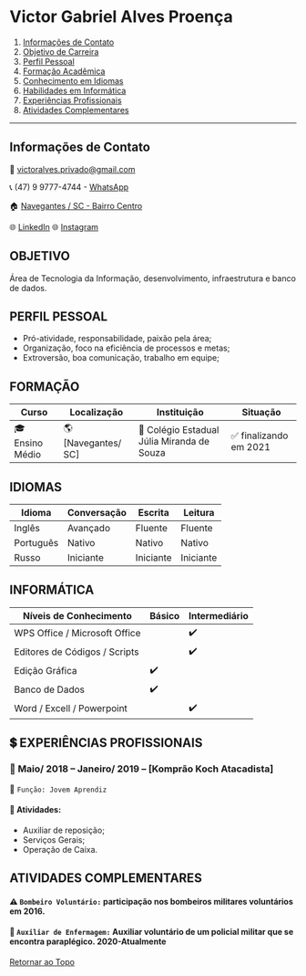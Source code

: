 # Victor Gabriel Alves Proença
1. [Informações de Contato](https://github.com/KrauzerPH94/curriculo#informa%C3%A7%C3%B5es-de-contato)
1. [Objetivo de Carreira](https://github.com/KrauzerPH94/curriculo#objetivo)
1. [Perfil Pessoal](https://github.com/KrauzerPH94/curriculo#perfil-pessoal)
1. [Formação Acadêmica](https://github.com/KrauzerPH94/curriculo#forma%C3%A7%C3%A3o)
1. [Conhecimento em Idiomas](https://github.com/KrauzerPH94/curriculo#idiomas)
1. [Habilidades em Informática](https://github.com/KrauzerPH94/curriculo#inform%C3%A1tica)
1. [Experiências Profissionais](https://github.com/KrauzerPH94/curriculo#heavy_dollar_sign-experi%C3%AAncias-profissionais)
1. [Atividades Complementares](https://github.com/KrauzerPH94/curriculo#atividades-complementares)
---

## Informações de Contato
:e-mail: victoralves.privado@gmail.com

:telephone_receiver: (47) 9 9777-4744 - [WhatsApp](api.whatsapp.com/send?phone=5547997774744)

:house: [Navegantes / SC - Bairro Centro](bit.ly/2ZrjjL6)

:globe_with_meridians: [LinkedIn](www.linkedin.com/in/victoralves7)
:globe_with_meridians: [Instagram](https://www.instagram.com/victor.alves1337/)

## OBJETIVO
Área de Tecnologia da Informação, desenvolvimento, infraestrutura e banco de dados.

## PERFIL PESSOAL
- Pró-atividade, responsabilidade, paixão pela área;
- Organização, foco na eficiência de processos e metas;
- Extroversão, boa comunicação, trabalho em equipe;

## FORMAÇÃO

| Curso | Localização | Instituição | Situação |
| ----- | ----------- | ----------- | -------- |
| :mortar_board: Ensino Médio | :earth_americas: [Navegantes/ SC] | :school: Colégio Estadual Júlia Miranda de Souza | :white_check_mark: finalizando em 2021 |

## IDIOMAS
| Idioma | Conversação | Escrita | Leitura | 
| ------ | ----------- | ------- | ------- |
| Inglês | Avançado | Fluente | Fluente |
| Português | Nativo | Nativo | Nativo |
| Russo | Iniciante | Iniciante | Iniciante |

## INFORMÁTICA
| Níveis de Conhecimento | Básico | Intermediário |
| ---------------------- | ------ | ------------- |
| WPS Office / Microsoft Office  |        |:heavy_check_mark:|
| Editores de Códigos / Scripts  |        | :heavy_check_mark:|
| Edição Gráfica                 | :heavy_check_mark: |               |
| Banco de Dados                 | :heavy_check_mark: |   |            
| Word / Excell / Powerpoint     |        |:heavy_check_mark:|         

## :heavy_dollar_sign: EXPERIÊNCIAS PROFISSIONAIS

### :office: Maio/ 2018 – Janeiro/ 2019 – [Komprão Koch Atacadista]
:briefcase: ``Função: Jovem Aprendiz``
#### :pushpin: Atividades:
- Auxiliar de reposição;
- Serviços Gerais;
- Operação de Caixa.

## ATIVIDADES COMPLEMENTARES
#### ⚠️ ``Bombeiro Voluntário:`` participação nos bombeiros militares voluntários em 2016.
#### 🔬 ``Auxiliar de Enfermagem:`` Auxiliar voluntário de um policial militar que se encontra paraplégico. 2020-Atualmente

[Retornar ao Topo](https://github.com/KrauzerPH94/curriculo#pedro-henrique-dorneles-krauzer-da-rosa)
